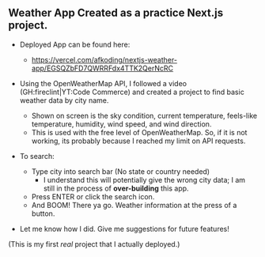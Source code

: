 ## Weather App Created as a practice Next.js project.

- Deployed App can be found here:

  - https://vercel.com/afkoding/nextjs-weather-app/EGSQZbFD7QWRRFdx4TTK2QerNcRC

- Using the OpenWeatherMap API, I followed a video (GH:fireclint|YT:Code Commerce) and created a project to find basic weather data by city name.

  - Shown on screen is the sky condition, current temperature, feels-like temperature, humidity, wind speed, and wind direction.
  - This is used with the free level of OpenWeatherMap. So, if it is not working, its probably because I reached my limit on API requests.

- To search:

  - Type city into search bar (No state or country needed)
    - I understand this will potentially give the wrong city data; I am still in the process of **over-building** this app.
  - Press ENTER or click the search icon.
  - And BOOM! There ya go. Weather information at the press of a button.

- Let me know how I did. Give me suggestions for future features!

(This is my first _real_ project that I actually deployed.)
